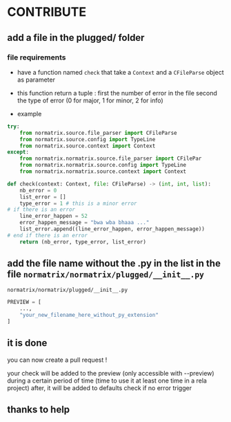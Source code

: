 # CONTRIBUTE

## add a file in the plugged/ folder

### file requirements
-   have a function named `check` that take a `Context` and a `CFileParse` object
as parameter

-   this function return a tuple :
first the number of error in the file
second the type of error (0 for major, 1 for minor, 2 for info)

-   example
```py
try:
    from normatrix.source.file_parser import CFileParse
    from normatrix.source.config import TypeLine
    from normatrix.source.context import Context
except:
    from normatrix.normatrix.source.file_parser import CFilePar
    from normatrix.normatrix.source.config import TypeLine
    from normatrix.normatrix.source.context import Context

def check(context: Context, file: CFileParse) -> (int, int, list):
    nb_error = 0
    list_error = []
    type_error = 1 # this is a minor error
# if there is an error
    line_error_happen = 52
    error_happen_message = "bwa wba bhaaa ..."
    list_error.append((line_error_happen, error_happen_message))
# end if there is an error
    return (nb_error, type_error, list_error)
```

## add the file name without the .py in the list in the file `normatrix/normatrix/plugged/__init__.py`
`normatrix/normatrix/plugged/__init__.py`
```py
PREVIEW = [
    ...,
    "your_new_filename_here_without_py_extension"
]
```

## it is done
you can now create a pull request !

your check will be added to the preview (only accessible with --preview)
during a certain period of time (time to use it at least one time in a rela project)
after, it will be added to defaults check if no error trigger

## thanks to help
